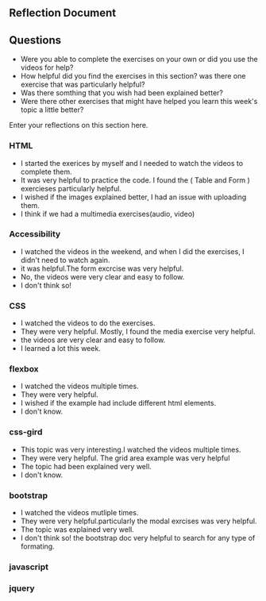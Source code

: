 ## Reflection Document

## Questions

- Were you able to complete the exercises on your own or did you use the videos for help?
- How helpful did you find the exercises in this section? was there one exercise that was particularly helpful?
- Was there somthing that you wish had been explained better?
- Were there other exercises that might have helped you learn this week's topic a little better?

Enter your reflections on this section here.

### HTML

- I started the exerices by myself and I needed to watch the videos to complete them.
- It was very helpful to practice the code. I found the ( Table and Form ) exercieses particularly helpful.
- I wished if the images explained better, I had an issue with uploading them.
- I think if we had a multimedia exercises(audio, video)

### Accessibility

- I watched the videos in the weekend, and when I did the exercises, I didn't need to watch again.
- it was helpful.The form excrcise was very helpful.
- No, the videos were very clear and easy to follow.
- I don't think so!

### CSS

- I watched the videos to do the exercises.
- They were very helpful. Mostly, I found the media
  exercise very helpful.
- the videos are very clear and easy to follow.
- I learned a lot this week.

### flexbox

- I watched the videos multiple times.
- They were very helpful.
- I wished if the example had include different html elements.
- I don't know.

### css-gird

- This topic was very interesting.I watched the videos multiple times.
- They were very helpful. The grid area example was very helpful
- The topic had been explained very well.
- I don't know.

### bootstrap
- I watched the videos mutliple times.
- They were very helpful.particularly the modal exrcises was very helpful.
- The topic was explained very well.
- I don't think so! the bootstrap doc very helpful to search for any type of formating.

### javascript

### jquery
